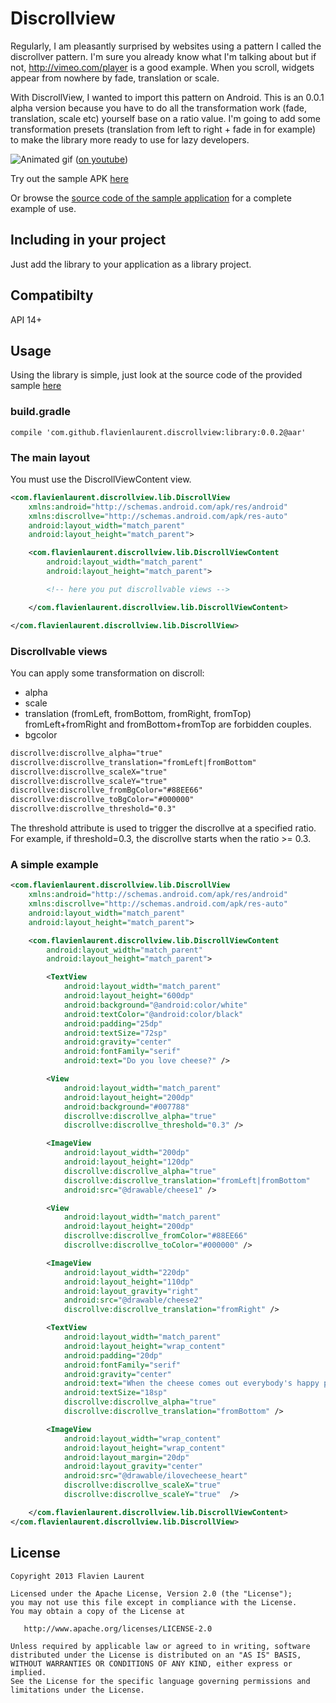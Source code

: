 Discrollview  
==================

Regularly, I am pleasantly surprised by websites using a pattern I called the discrollver pattern. I'm sure you already know what I'm talking about but if not, http://vimeo.com/player is a good example. When you scroll, widgets appear from nowhere by fade, translation or scale.

With DiscrollView, I wanted to import this pattern on Android. This is an 0.0.1 alpha version because you have to do all the transformation work (fade, translation, scale etc) yourself base on a ratio value. I'm going to add some transformation presets (translation from left to right + fade in for example) to make the library more ready to use for lazy developers.

![Animated gif][4] ([on youtube][1])

Try out the sample APK [here][2]

Or browse the [source code of the sample application][3] for a complete example of use.

Including in your project
-------------------------

Just add the library to your application as a library project.

Compatibilty
------------

API 14+

Usage
---------

Using the library is simple, just look at the source code of the provided sample [here][3]

### build.gradle

```
compile 'com.github.flavienlaurent.discrollview:library:0.0.2@aar'
```

### The main layout

You must use the DiscrollViewContent view.

```xml
<com.flavienlaurent.discrollview.lib.DiscrollView
    xmlns:android="http://schemas.android.com/apk/res/android"
    xmlns:discrollve="http://schemas.android.com/apk/res-auto"
    android:layout_width="match_parent"
    android:layout_height="match_parent">

    <com.flavienlaurent.discrollview.lib.DiscrollViewContent
        android:layout_width="match_parent"
        android:layout_height="match_parent">

        <!-- here you put discrollvable views -->

    </com.flavienlaurent.discrollview.lib.DiscrollViewContent>

</com.flavienlaurent.discrollview.lib.DiscrollView>
```

### Discrollvable views

You can apply some transformation on discroll:

- alpha
- scale
- translation (fromLeft, fromBottom, fromRight, fromTop)
fromLeft+fromRight and fromBottom+fromTop are forbidden couples.
- bgcolor

```xml
discrollve:discrollve_alpha="true"
discrollve:discrollve_translation="fromLeft|fromBottom"
discrollve:discrollve_scaleX="true"
discrollve:discrollve_scaleY="true"
discrollve:discrollve_fromBgColor="#88EE66"
discrollve:discrollve_toBgColor="#000000"
discrollve:discrollve_threshold="0.3"
```

The threshold attribute is used to trigger the discrollve at a specified ratio. For example, if threshold=0.3, the discrollve starts when the ratio >= 0.3.

### A simple example

```xml
<com.flavienlaurent.discrollview.lib.DiscrollView
    xmlns:android="http://schemas.android.com/apk/res/android"
    xmlns:discrollve="http://schemas.android.com/apk/res-auto"
    android:layout_width="match_parent"
    android:layout_height="match_parent">

    <com.flavienlaurent.discrollview.lib.DiscrollViewContent
        android:layout_width="match_parent"
        android:layout_height="match_parent">

        <TextView
            android:layout_width="match_parent"
            android:layout_height="600dp"
            android:background="@android:color/white"
            android:textColor="@android:color/black"
            android:padding="25dp"
            android:textSize="72sp"
            android:gravity="center"
            android:fontFamily="serif"
            android:text="Do you love cheese?" />

        <View
            android:layout_width="match_parent"
            android:layout_height="200dp"
            android:background="#007788"
            discrollve:discrollve_alpha="true"
            discrollve:discrollve_threshold="0.3" />

        <ImageView
            android:layout_width="200dp"
            android:layout_height="120dp"
            discrollve:discrollve_alpha="true"
            discrollve:discrollve_translation="fromLeft|fromBottom"
            android:src="@drawable/cheese1" />

        <View
            android:layout_width="match_parent"
            android:layout_height="200dp"
            discrollve:discrollve_fromColor="#88EE66"
            discrollve:discrollve_toColor="#000000" />

        <ImageView
            android:layout_width="220dp"
            android:layout_height="110dp"
            android:layout_gravity="right"
            android:src="@drawable/cheese2"
            discrollve:discrollve_translation="fromRight" />

        <TextView
            android:layout_width="match_parent"
            android:layout_height="wrap_content"
            android:padding="20dp"
            android:fontFamily="serif"
            android:gravity="center"
            android:text="When the cheese comes out everybody's happy pecorino red leicester"
            android:textSize="18sp"
            discrollve:discrollve_alpha="true"
            discrollve:discrollve_translation="fromBottom" />

        <ImageView
            android:layout_width="wrap_content"
            android:layout_height="wrap_content"
            android:layout_margin="20dp"
            android:layout_gravity="center"
            android:src="@drawable/ilovecheese_heart"
            discrollve:discrollve_scaleX="true"
            discrollve:discrollve_scaleY="true"  />

    </com.flavienlaurent.discrollview.lib.DiscrollViewContent>
</com.flavienlaurent.discrollview.lib.DiscrollView>
```

License
-----------

    Copyright 2013 Flavien Laurent

    Licensed under the Apache License, Version 2.0 (the "License");
    you may not use this file except in compliance with the License.
    You may obtain a copy of the License at

       http://www.apache.org/licenses/LICENSE-2.0

    Unless required by applicable law or agreed to in writing, software
    distributed under the License is distributed on an "AS IS" BASIS,
    WITHOUT WARRANTIES OR CONDITIONS OF ANY KIND, either express or implied.
    See the License for the specific language governing permissions and
    limitations under the License.

 [1]: http://youtu.be/FGYaweSP3sA
 [2]: https://github.com/flavienlaurent/discrollview/raw/master/sample.apk
 [3]: https://github.com/flavienlaurent/discrollview/tree/master/sample
 [4]: https://raw2.github.com/flavienlaurent/discrollview/master/discrollview.gif
